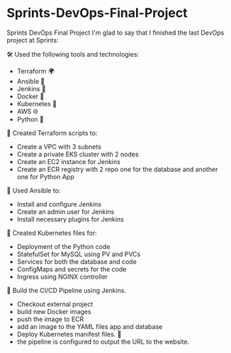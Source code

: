 # Sprints-DevOps-Final-Project
Sprints DevOps Final Project
I'm glad to say that I finished the last DevOps project at Sprints:
  
🛠️ Used the following tools and technologies:  
- Terraform 🌍  
- Ansible 🤖  
- Jenkins 🚀  
- Docker 🐳  
- Kubernetes 🚢  
- AWS 🌐  
- Python 🐍  
  
📝 Created Terraform scripts to:  
- Create a VPC with 3 subnets  
- Create a private EKS cluster with 2 nodes  
- Create an EC2 instance for Jenkins  
- Create an ECR registry with 2 repo one for the database and another one for Python App  
  
🤖 Used Ansible to:  
- Install and configure Jenkins  
- Create an admin user for Jenkins  
- Install necessary plugins for Jenkins  
  
🚀 Created Kubernetes files for:  
- Deployment of the Python code  
- StatefulSet for MySQL using PV and PVCs  
- Services for both the database and code  
- ConfigMaps and secrets for the code  
- Ingress using NGINX controller  
  
🎉 Build the CI/CD Pipeline using Jenkins.  
- Checkout external project  
- build new Docker images  
- push the image to ECR  
- add an image to the YAML files app and database  
- Deploy Kubernetes manifest files. 🚀  
- the pipeline is configured to output the URL to the website.
